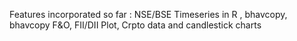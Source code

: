 Features incorporated so far : NSE/BSE Timeseries in R , bhavcopy, bhavcopy F&O, FII/DII Plot, Crpto data and candlestick charts

 
